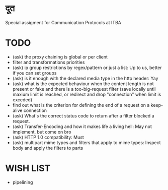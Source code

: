 दूत
==

Special assigment for Communication Protocols at ITBA


TODO
====

* (ask) the proxy chaining is global or per client
* filter and transformations priorities
* (ask) ip group restrictions by regex/pattern or just a list: Up to us, better if you can set groups
* (ask) is it enough with the declared media type in the http header: Yay
* (ask) what is the expected behaviour when the content length is not present or fake and there is a too-big-request filter
        (save locally until maxium limit is reached, or redirect and drop "connection" when limit is exceded)
* find out what is the criterion for defining the end of a request on a keep-alive connection
* (ask) What's the correct status code to return after a filter blocked a request.
* (ask) Transfer-Encoding and how it makes life a living hell: May not implement, but come on bro
* (ask) HTTP 1.0 compatibility: Must
* (ask) multipart mime types and filters that apply to mime types: Inspect body and apply the filters to parts

WISH LIST
=========

* pipelining

